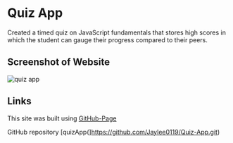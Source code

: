 # Quiz App
Created a timed quiz on JavaScript fundamentals that stores high scores in which the student can gauge their progress compared to their peers.

## Screenshot of Website

![quiz app](https://user-images.githubusercontent.com/98116215/156725652-227b7521-670d-48c7-8c2e-13c3f934762f.png)

## Links
This site was built using [GitHub-Page](https://jaylee0119.github.io/Quiz-App/)

GitHub repository [quizApp(]https://github.com/Jaylee0119/Quiz-App.git)
